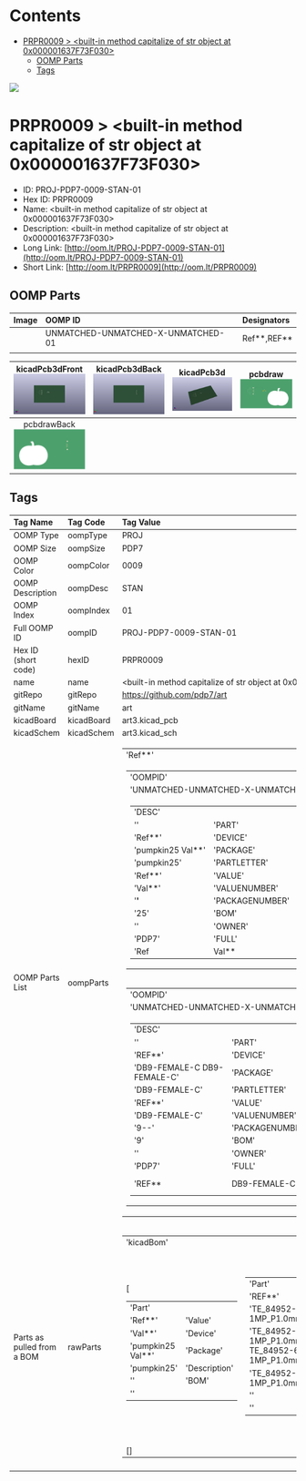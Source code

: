 



Contents
========

* [PRPR0009 > <built-in method capitalize of str object at 0x000001637F73F030>](#prpr0009--built-in-method-capitalize-of-str-object-at-0x000001637f73f030)
	* [OOMP Parts](#oomp-parts)
	* [Tags](#tags)
  
![][im]
# PRPR0009 > <built-in method capitalize of str object at 0x000001637F73F030>

- ID: PROJ-PDP7-0009-STAN-01
- Hex ID: PRPR0009
- Name: <built-in method capitalize of str object at 0x000001637F73F030>
- Description: <built-in method capitalize of str object at 0x000001637F73F030>
- Long Link: [http://oom.lt/PROJ-PDP7-0009-STAN-01](http://oom.lt/PROJ-PDP7-0009-STAN-01)
- Short Link: [http://oom.lt/PRPR0009](http://oom.lt/PRPR0009)

## OOMP Parts
  

|Image|OOMP ID|Designators|
| :--- | :--- | :--- |
|![]()|UNMATCHED-UNMATCHED-X-UNMATCHED-01|Ref**,REF**|
||||
  

|kicadPcb3dFront<br>[![](https://raw.githubusercontent.com/oomlout/oomlout_OOMP_projects_V2/main/PROJ/PDP7/0009/STAN/01/kicadPcb3dFront_140.png)](https://github.com/oomlout/oomlout_OOMP_projects_V2/tree/main/PROJ/PDP7/0009/STAN/01/kicadPcb3dFront.png)|kicadPcb3dBack<br>[![](https://raw.githubusercontent.com/oomlout/oomlout_OOMP_projects_V2/main/PROJ/PDP7/0009/STAN/01/kicadPcb3dBack_140.png)](https://github.com/oomlout/oomlout_OOMP_projects_V2/tree/main/PROJ/PDP7/0009/STAN/01/kicadPcb3dBack.png)|kicadPcb3d<br>[![](https://raw.githubusercontent.com/oomlout/oomlout_OOMP_projects_V2/main/PROJ/PDP7/0009/STAN/01/kicadPcb3d_140.png)](https://github.com/oomlout/oomlout_OOMP_projects_V2/tree/main/PROJ/PDP7/0009/STAN/01/kicadPcb3d.png)|pcbdraw<br>[![](https://raw.githubusercontent.com/oomlout/oomlout_OOMP_projects_V2/main/PROJ/PDP7/0009/STAN/01/pcbdraw_140.png)](https://github.com/oomlout/oomlout_OOMP_projects_V2/tree/main/PROJ/PDP7/0009/STAN/01/pcbdraw.svg)|
| :---: | :---: | :---: | :---: |
|pcbdrawBack<br>[![](https://raw.githubusercontent.com/oomlout/oomlout_OOMP_projects_V2/main/PROJ/PDP7/0009/STAN/01/pcbdrawBack_140.png)](https://github.com/oomlout/oomlout_OOMP_projects_V2/tree/main/PROJ/PDP7/0009/STAN/01/pcbdrawBack.svg)||||

## Tags
  

|Tag Name|Tag Code|Tag Value|
| :--- | :--- | :--- |
|OOMP Type|oompType|PROJ|
|OOMP Size|oompSize|PDP7|
|OOMP Color|oompColor|0009|
|OOMP Description|oompDesc|STAN|
|OOMP Index|oompIndex|01|
|Full OOMP ID|oompID|PROJ-PDP7-0009-STAN-01|
|Hex ID (short code)|hexID|PRPR0009|
|name|name|<built-in method capitalize of str object at 0x000001637F73F030>|
|gitRepo|gitRepo|https://github.com/pdp7/art|
|gitName|gitName|art|
|kicadBoard|kicadBoard|art3.kicad_pcb|
|kicadSchem|kicadSchem|art3.kicad_sch|
|OOMP Parts List|oompParts|<table><tr><td>'Ref**'</td></tr><tr><td> <table><tr><td>'OOMPID'</td></tr><tr><td> 'UNMATCHED-UNMATCHED-X-UNMATCHED-01'</td><td> 'FULL'</td></tr><tr><td> <table><tr><td>'DESC'</td></tr><tr><td> ''</td><td> 'PART'</td></tr><tr><td> 'Ref**'</td><td> 'DEVICE'</td></tr><tr><td> 'pumpkin25 Val**'</td><td> 'PACKAGE'</td></tr><tr><td> 'pumpkin25'</td><td> 'PARTLETTER'</td></tr><tr><td> 'Ref**'</td><td> 'VALUE'</td></tr><tr><td> 'Val**'</td><td> 'VALUENUMBER'</td></tr><tr><td> '**'</td><td> 'PACKAGENUMBER'</td></tr><tr><td> '25'</td><td> 'BOM'</td></tr><tr><td> ''</td><td> 'OWNER'</td></tr><tr><td> 'PDP7'</td><td> 'FULL'</td></tr><tr><td> 'Ref**</td><td>Val**</td><td>pumpkin25 Val**</td><td>pumpkin25</td><td></td><td></td><td>'</td></tr></table></td></tr></table></td><td> 'REF**'</td></tr><tr><td> <table><tr><td>'OOMPID'</td></tr><tr><td> 'UNMATCHED-UNMATCHED-X-UNMATCHED-01'</td><td> 'FULL'</td></tr><tr><td> <table><tr><td>'DESC'</td></tr><tr><td> ''</td><td> 'PART'</td></tr><tr><td> 'REF**'</td><td> 'DEVICE'</td></tr><tr><td> 'DB9-FEMALE-C DB9-FEMALE-C'</td><td> 'PACKAGE'</td></tr><tr><td> 'DB9-FEMALE-C'</td><td> 'PARTLETTER'</td></tr><tr><td> 'REF**'</td><td> 'VALUE'</td></tr><tr><td> 'DB9-FEMALE-C'</td><td> 'VALUENUMBER'</td></tr><tr><td> '9--'</td><td> 'PACKAGENUMBER'</td></tr><tr><td> '9'</td><td> 'BOM'</td></tr><tr><td> ''</td><td> 'OWNER'</td></tr><tr><td> 'PDP7'</td><td> 'FULL'</td></tr><tr><td> 'REF**</td><td>DB9-FEMALE-C</td><td>DB9-FEMALE-C DB9-FEMALE-C</td><td>DB9-FEMALE-C</td><td></td><td></td><td>'</td></tr></table></td></tr></table></td></tr></table>|
|Parts as pulled from a BOM|rawParts|<table><tr><td>'kicadBom'</td></tr><tr><td> [<table><tr><td>'Part'</td></tr><tr><td> 'Ref**'</td><td> 'Value'</td></tr><tr><td> 'Val**'</td><td> 'Device'</td></tr><tr><td> 'pumpkin25 Val**'</td><td> 'Package'</td></tr><tr><td> 'pumpkin25'</td><td> 'Description'</td></tr><tr><td> ''</td><td> 'BOM'</td></tr><tr><td> ''</td></tr></table></td><td> <table><tr><td>'Part'</td></tr><tr><td> 'REF**'</td><td> 'Value'</td></tr><tr><td> 'TE_84952-6_1x06-1MP_P1.0mm_Horizontal'</td><td> 'Device'</td></tr><tr><td> 'TE_84952-6_1x06-1MP_P1.0mm_Horizontal TE_84952-6_1x06-1MP_P1.0mm_Horizontal'</td><td> 'Package'</td></tr><tr><td> 'TE_84952-6_1x06-1MP_P1.0mm_Horizontal'</td><td> 'Description'</td></tr><tr><td> ''</td><td> 'BOM'</td></tr><tr><td> ''</td></tr></table></td><td> <table><tr><td>'Part'</td></tr><tr><td> 'REF**'</td><td> 'Value'</td></tr><tr><td> 'DB9-FEMALE-C'</td><td> 'Device'</td></tr><tr><td> 'DB9-FEMALE-C DB9-FEMALE-C'</td><td> 'Package'</td></tr><tr><td> 'DB9-FEMALE-C'</td><td> 'Description'</td></tr><tr><td> ''</td><td> 'BOM'</td></tr><tr><td> ''</td></tr></table>]</td><td> 'eagleBom'</td></tr><tr><td> []</td></tr></table>|
||||



[im]: kicadPcb3d_450.png
